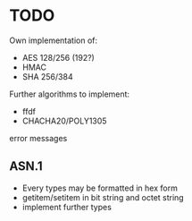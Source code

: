 # TODO

Own implementation of:

- AES 128/256 (192?)
- HMAC
- SHA 256/384

Further algorithms to implement:

- ffdf
- CHACHA20/POLY1305

error messages

## ASN.1

- Every types may be formatted in hex form
- getitem/setitem in bit string and octet string
- implement further types
